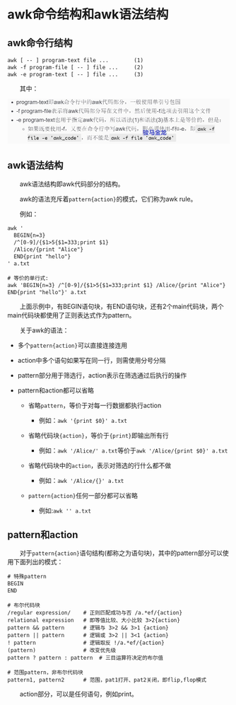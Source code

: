 # awk命令结构和awk语法结构

## awk命令行结构

```
awk [ -- ] program-text file ...        (1)
awk -f program-file [ -- ] file ...     (2)
awk -e program-text [ -- ] file ...     (3)
```

　　其中：

​![733013-20191123153559153-1871383258](assets/net-img-733013-20191123153559153-1871383258-20240809175105-tsfoa6d.jpg)​

## awk语法结构

　　awk语法结构即awk代码部分的结构。

　　awk的语法充斥着`pattern{action}`​的模式，它们称为awk rule。

　　例如：

```
awk '
  BEGIN{n=3} 
  /^[0-9]/{$1>5{$1=333;print $1}
  /Alice/{print "Alice"}
  END{print "hello"}
' a.txt

# 等价的单行式:
awk 'BEGIN{n=3} /^[0-9]/{$1>5{$1=333;print $1} /Alice/{print "Alice"} END{print "hello"}' a.txt
```

　　上面示例中，有BEGIN语句块，有END语句块，还有2个main代码块，两个main代码块都使用了正则表达式作为pattern。

　　关于awk的语法：

* 多个`pattern{action}`​可以直接连接连用
* action中多个语句如果写在同一行，则需使用分号分隔
* pattern部分用于筛选行，action表示在筛选通过后执行的操作
* pattern和action都可以省略

  * 省略`pattern`​，等价于对每一行数据都执行action

    * 例如：`awk '{print $0}' a.txt`​
  * 省略代码块`{action}`​，等价于`{print}`​即输出所有行

    * 例如：`awk '/Alice/' a.txt`​等价于`awk '/Alice/{print $0}' a.txt`​
  * 省略代码块中的`action`​，表示对筛选的行什么都不做

    * 例如：`awk '/Alice/{}' a.txt`​
  * ​`pattern{action}`​任何一部分都可以省略

    * 例如:`awk '' a.txt`​

## pattern和action

　　对于`pattern{action}`​语句结构(都称之为语句块)，其中的pattern部分可以使用下面列出的模式：

```
# 特殊pattern
BEGIN
END

# 布尔代码块
/regular expression/    # 正则匹配成功与否 /a.*ef/{action}
relational expression   # 即等值比较、大小比较 3>2{action}
pattern && pattern      # 逻辑与 3>2 && 3>1 {action}
pattern || pattern      # 逻辑或 3>2 || 3<1 {action}
! pattern               # 逻辑取反 !/a.*ef/{action}
(pattern)               # 改变优先级
pattern ? pattern : pattern  # 三目运算符决定的布尔值

# 范围pattern，非布尔代码块
pattern1, pattern2      # 范围，pat1打开、pat2关闭，即flip,flop模式
```

　　action部分，可以是任何语句，例如print。

